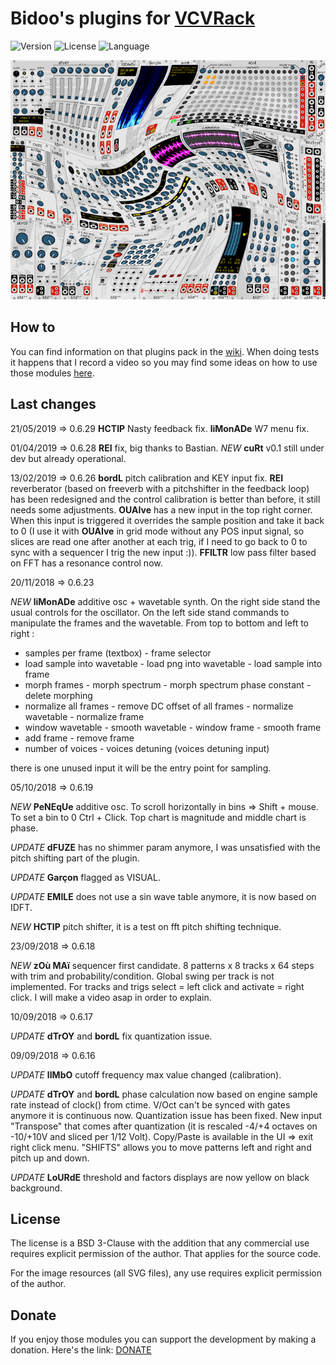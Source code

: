 # Bidoo's plugins for [VCVRack](https://vcvrack.com)

<!-- Version and License Badges -->
![Version](https://img.shields.io/badge/version-0.6.29-green.svg?style=flat-square)
![License](https://img.shields.io/badge/license-BSD3-blue.svg?style=flat-square)
![Language](https://img.shields.io/badge/language-C++-yellow.svg?style=flat-square)

![pack](/images/pack.png?raw=true "pack")

## How to

You can find information on that plugins pack in the [wiki](https://github.com/sebastien-bouffier/Bidoo/wiki). When doing tests it happens that I record a video so you may find some ideas on how to use those modules [here](https://www.youtube.com/bidoo).

## Last changes

21/05/2019 => 0.6.29
**HCTIP** Nasty feedback fix.
**liMonADe** W7 menu fix.

01/04/2019 => 0.6.28
**REI** fix, big thanks to Bastian.
*NEW* **cuRt** v0.1 still under dev but already operational.

13/02/2019 => 0.6.26
**bordL** pitch calibration and KEY input fix.
**REI** reverberator (based on freeverb with a pitchshifter in the feedback loop) has been redesigned and the control calibration is better than before, it still needs some adjustments.
**OUAIve** has a new input in the top right corner. When this input is triggered it overrides the sample position and take it back to 0 (I use it with **OUAIve** in grid mode without any POS input signal, so slices are read one after another at each trig, if I need to go back to 0 to sync with a sequencer I trig the new input :)).
**FFILTR** low pass filter based on FFT has a resonance control now.

20/11/2018 => 0.6.23

*NEW* **liMonADe** additive osc + wavetable synth. On the right side stand the usual controls for the oscillator. On the left side stand commands to manipulate the frames and the wavetable. From top to bottom and left to right :
* samples per frame (textbox) - frame selector
* load sample into wavetable - load png into wavetable - load sample into frame
* morph frames - morph spectrum - morph spectrum phase constant - delete morphing
* normalize all frames - remove DC offset of all frames - normalize wavetable - normalize frame
* window wavetable - smooth wavetable - window frame - smooth frame
* add frame - remove frame
* number of voices - voices detuning (voices detuning input)

there is one unused input it will be the entry point for sampling.

05/10/2018 => 0.6.19

*NEW* **PeNEqUe** additive osc. To scroll horizontally in bins => Shift + mouse. To set a bin to 0 Ctrl + Click. Top chart is magnitude and middle chart is phase.

*UPDATE* **dFUZE** has no shimmer param anymore, I was unsatisfied with the pitch shifting part of the plugin.

*UPDATE* **Garçon** flagged as VISUAL.

*UPDATE* **EMILE** does not use a sin wave table anymore, it is now based on IDFT.

*NEW* **HCTIP** pitch shifter, it is a test on fft pitch shifting technique.

23/09/2018 => 0.6.18

*NEW* **zOù MAï** sequencer first candidate. 8 patterns x 8 tracks x 64 steps with trim and probability/condition. Global swing per track is not implemented. For tracks and trigs select = left click and activate = right click. I will make a video asap in order to explain.

10/09/2018 => 0.6.17

*UPDATE* **dTrOY** and **bordL** fix quantization issue.

09/09/2018 => 0.6.16

*UPDATE* **lIMbO** cutoff frequency max value changed (calibration).

*UPDATE* **dTrOY** and **bordL** phase calculation now based on engine sample rate instead of clock() from ctime. V/Oct can't be synced with gates anymore it is continuous now. Quantization issue has been fixed. New input "Transpose" that comes after quantization (it is rescaled -4/+4 octaves on -10/+10V and sliced per 1/12 Volt). Copy/Paste is available in the UI => exit right click menu. "SHIFTS" allows you to move patterns left and right and pitch up and down.

*UPDATE* **LoURdE** threshold and factors displays are now yellow on black background.

## License

The license is a BSD 3-Clause with the addition that any commercial use requires explicit permission of the author. That applies for the source code.

For the image resources (all SVG files), any use requires explicit permission of the author.

## Donate

If you enjoy those modules you can support the development by making a donation. Here's the link: [DONATE](https://paypal.me/sebastienbouffier)
